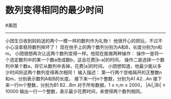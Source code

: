 # 数列变得相同的最少时间
#美团 

---

小团生日收到妈妈送的两个一模一样的数列作为礼物！
他很开心的把玩，不过不小心没拿稳将数列摔坏了！
现在他手上的两个数列分别为A和B，长度分别为n和m。
小团很想再次让这两个数列变得一样。他现在能做两种操作：
操作一是将一个选定数列中的某一个数a改成数b，这会花费|b-a|的时间，
操作二是选择一个数列中某个数a，将它从数列中丢掉，花费|a|的时间。
小团想知道，他最少能以多少时间将这两个数列变得再次相同！
输入描述：
第一行两个空格隔开的正整数n和m，分别表示数列A和B的长度。
接下来一行n个整数，分别为A1 A2…An
接下来一行m个整数，分别为B1 B2…Bm
对于所有数据，1 ≤ n,m ≤ 2000， |Ai|,|Bi| ≤ 10000
输出一行一个整数，表示最少花费时间，来使得两个数列相同。
